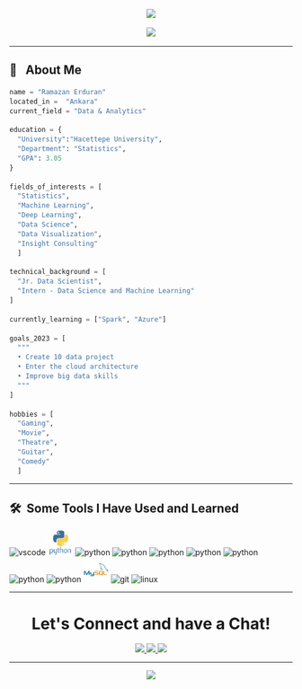 <p align="center">
  <img src="https://capsule-render.vercel.app/api?type=waving&color=gradient&text=Hello!&height=100&section=header"/>
</p>


<p align="center">
  <img src= "https://media0.giphy.com/media/EOpZ7XsVfTN2E/giphy.gif?cid=ecf05e47d6bvvu94j6gu4f09ypu166rjbhthc26z6qj46dc7&rid=giphy.gif&ct=g">
</p>

---

<h2> 👻 &nbsp; About Me</h2>

```python
name = "Ramazan Erduran"
located_in =  "Ankara"
current_field = "Data & Analytics"

education = {
  "University":"Hacettepe University",
  "Department": "Statistics",
  "GPA": 3.05
}

fields_of_interests = [
  "Statistics",
  "Machine Learning",
  "Deep Learning",
  "Data Science",
  "Data Visualization",
  "Insight Consulting"
  ]

technical_background = [
  "Jr. Data Scientist",
  "Intern - Data Science and Machine Learning"
]
  
currently_learning = ["Spark", "Azure"]

goals_2023 = [
  """
  • Create 10 data project
  • Enter the cloud architecture
  • Improve big data skills
  """
]

hobbies = [
  "Gaming",
  "Movie",
  "Theatre",
  "Guitar",
  "Comedy"
  ]
```
  
---  
  
<h2> 🛠️ &nbsp;Some Tools I Have Used and Learned</h2>
<p align="left">
<img src="https://cdn.jsdelivr.net/gh/devicons/devicon/icons/vscode/vscode-original.svg" alt="vscode" width="45" height="45"/>
<img src="https://raw.githubusercontent.com/devicons/devicon/master/icons/python/python-original-wordmark.svg" alt="python" width="45" height="45" />
<img src="https://upload.wikimedia.org/wikipedia/commons/thumb/e/ed/Pandas_logo.svg/2560px-Pandas_logo.svg.png" alt="python" height="45" />
<img src="https://upload.wikimedia.org/wikipedia/commons/thumb/3/31/NumPy_logo_2020.svg/2560px-NumPy_logo_2020.svg.png" alt="python" height="45" />
<img src="https://www.vectorlogo.zone/logos/tensorflow/tensorflow-ar21.svg" alt="python" height="45" />
<img src="https://www.r-project.org/Rlogo.png" alt="python" width="45" height="45" />
<img src="https://www.vectorlogo.zone/logos/apache_spark/apache_spark-ar21.svg" alt="python" height="45" />
<img src="https://www.knime.com/themes/custom/bootstrap_knime/logo.svg" alt="python" height="45" />
<img src="https://www.svgrepo.com/show/303229/microsoft-sql-server-logo.svg" alt="python" width="45" height="45" />
<img src="https://raw.githubusercontent.com/devicons/devicon/master/icons/mysql/mysql-original-wordmark.svg" alt="mysql" width="45" height="45" />
<img src="https://cdn.jsdelivr.net/gh/devicons/devicon/icons/git/git-original.svg" alt="git" width="45" height="45"/>
<img src="https://cdn.jsdelivr.net/gh/devicons/devicon/icons/linux/linux-original.svg" alt="linux" width="45" height="45"> 

---

<h1 align="center">
  Let's Connect and have a Chat!
</h1>

<p align="center">
<a href="https://www.linkedin.com/in/ramazan-erduran/">
  <img height="50" src="https://cdn-icons-png.flaticon.com/512/174/174857.png"/>
</a>
<a href="https://www.medium.com/@ashnumpy">
  <img height="50" src="https://cdn-icons-png.flaticon.com/512/5968/5968906.png"/>
</a>
<a href="https://www.instagram.com/rz_png/">
  <img height="50" src="https://cdn-icons-png.flaticon.com/512/174/174855.png"/>
</a>
</p>

---
  
<p align="center">
  <img src="https://capsule-render.vercel.app/api?type=waving&color=gradient&height=100&section=footer"/>
</p>
